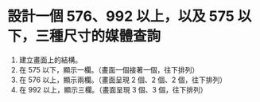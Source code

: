 # 設計一個 576、992 以上，以及 575 以下，三種尺寸的媒體查詢

1. 建立畫面上的結構。
2. 在 575 以下，顯示一欄。（畫面一個接著一個，往下排列）
3. 在 576 以上，顯示兩欄。（畫面呈現 2 個、2 個、2 個，往下排列）
4. 在 992 以上，顯示三欄。（畫面呈現 3 個、3 個，往下排列）
